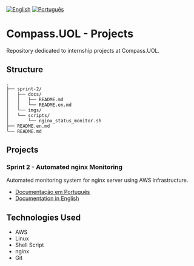 [![English](https://img.shields.io/badge/English-blue.svg)](README.en.md)
[![Português](https://img.shields.io/badge/Português-green.svg)](README.md)

# Compass.UOL - Projects

Repository dedicated to internship projects at Compass.UOL.

## Structure

```
.
├── sprint-2/
│   ├── docs/
│   │   ├── README.md 
│   │   └── README.en.md
│   └── imgs/
│   └── scripts/
│       └── nginx_status_monitor.sh
├── README.en.md
└── README.md
```

## Projects

### Sprint 2 - Automated nginx Monitoring
Automated monitoring system for nginx server using AWS infrastructure.

- [Documentação em Português](./sprint-2/nginx-monitoring/docs/README.md)
- [Documentation in English](./sprint-2/nginx-monitoring/docs/README.en.md)

## Technologies Used

- AWS 
- Linux
- Shell Script
- nginx
- Git

